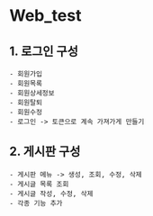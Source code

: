 # Web_test

## 1. 로그인 구성
	- 회원가입
	- 회원목록
	- 회원상세정보
	- 회원탈퇴
	- 회원수정
	- 로그인 -> 토큰으로 계속 가져가게 만들기
	
## 2. 게시판 구성
	- 게시판 메뉴 -> 생성, 조회, 수정, 삭제
	- 게시글 목록 조회
	- 게시글 작성, 수정, 삭제
	- 각종 기능 추가